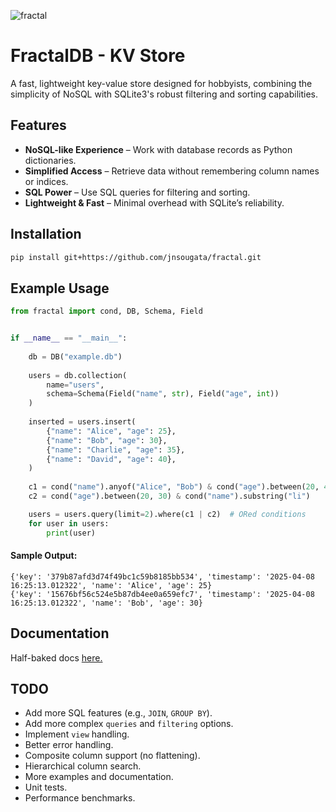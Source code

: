 ![fractal](https://github.com/user-attachments/assets/2048c2df-7f48-4ecf-b469-4ad5ee46e91f)

# FractalDB - KV Store
A fast, lightweight key-value store designed for hobbyists, combining the simplicity of NoSQL with SQLite3's robust filtering and sorting capabilities.
## Features
- **NoSQL-like Experience** – Work with database records as Python dictionaries.
- **Simplified Access** – Retrieve data without remembering column names or indices.
- **SQL Power** – Use SQL queries for filtering and sorting.
- **Lightweight & Fast** – Minimal overhead with SQLite’s reliability.

## Installation
```sh
pip install git+https://github.com/jnsougata/fractal.git
```

## Example Usage

```python
from fractal import cond, DB, Schema, Field


if __name__ == "__main__":
    
    db = DB("example.db")
    
    users = db.collection(
        name="users",
        schema=Schema(Field("name", str), Field("age", int))
    )
    
    inserted = users.insert(
        {"name": "Alice", "age": 25},
        {"name": "Bob", "age": 30},
        {"name": "Charlie", "age": 35},
        {"name": "David", "age": 40},
    )
    
    c1 = cond("name").anyof("Alice", "Bob") & cond("age").between(20, 40)
    c2 = cond("age").between(20, 30) & cond("name").substring("li")

    users = users.query(limit=2).where(c1 | c2)  # ORed conditions
    for user in users:
        print(user)
```

#### Sample Output:
```
{'key': '379b87afd3d74f49bc1c59b8185bb534', 'timestamp': '2025-04-08 16:25:13.012322', 'name': 'Alice', 'age': 25}
{'key': '15676bf56c524e5b87db4ee0a659efc7', 'timestamp': '2025-04-08 16:25:13.012322', 'name': 'Bob', 'age': 30}
```

## Documentation
Half-baked docs [here.](https://fractal.readthedocs.io/en/latest/)

## TODO
- Add more SQL features (e.g., `JOIN`, `GROUP BY`).
- Add more complex `queries` and `filtering` options.
- Implement `view` handling.
- Better error handling.
- Composite column support (no flattening).
- Hierarchical column search.
- More examples and documentation.
- Unit tests.
- Performance benchmarks.
